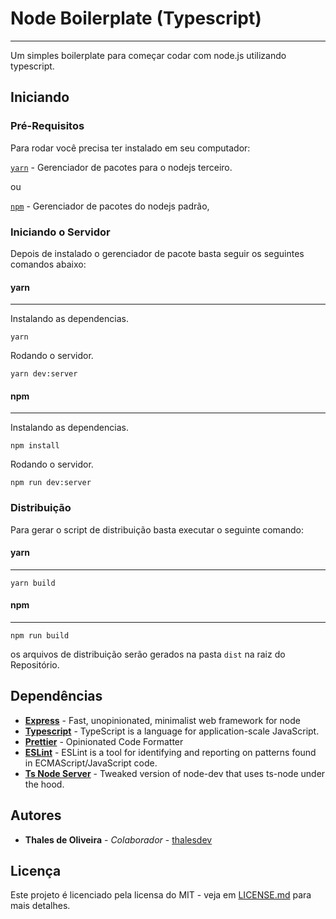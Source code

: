# Node Boilerplate (Typescript)
---

Um simples boilerplate para começar codar com node.js utilizando typescript.

## Iniciando

### Pré-Requisitos

Para rodar você precisa ter instalado em seu computador:

 [`yarn`](https://github.com/yarnpkg/yarn) - Gerenciador de pacotes para o nodejs terceiro.

  ou

 [`npm`](https://www.npmjs.com/) - Gerenciador de pacotes do nodejs padrão,

### Iniciando o Servidor

Depois de instalado o gerenciador de pacote basta seguir os seguintes comandos abaixo:
#### yarn
----
Instalando as dependencias.
```
yarn
```
Rodando o servidor.
```
yarn dev:server
```
#### npm
----
Instalando as dependencias.
```
npm install
```
Rodando o servidor.
```
npm run dev:server
```
### Distribuição
Para gerar o script de distribuição basta executar o seguinte comando:

#### yarn
---
```
yarn build
```

#### npm
---
```
npm run build
```

os arquivos de distribuição serão gerados na pasta `dist` na raiz do
Repositório.

## Dependências

* [**Express**](https://github.com/expressjs/express) - Fast, unopinionated, minimalist web framework for node
* [**Typescript**](https://github.com/Microsoft/TypeScript) - TypeScript is a language for application-scale JavaScript.
* [**Prettier**](https://github.com/prettier/prettier) - Opinionated Code Formatter
* [**ESLint**](https://github.com/eslint/eslint) - ESLint is a tool for identifying and reporting on patterns found in ECMAScript/JavaScript code.
* [**Ts Node Server**](https://github.com/whitecolor/ts-node-dev) - Tweaked version of node-dev that uses ts-node under the hood.

## Autores

* **Thales de Oliveira** - *Colaborador* - [thalesdev](https://gitlab.com/thalesdev)

## Licença
Este projeto é licenciado pela licensa do MIT - veja em [LICENSE.md](LICENSE.md) para mais detalhes.
